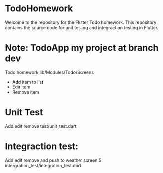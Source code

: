 # TodoHomework
Welcome to the repository for the Flutter Todo homework. This repository contains the source code for unit testing and integraction testing in Flutter.
# Note: TodoApp my project at branch dev
Todo homework lib/Modules/Todo/Screens
- Add item to list
- Edit item
- Remove item
# Unit Test
Add edit remove test/unit_test.dart
# Integraction test:
Add edit remove and push to weather screen $ intergration_test/integration_test.dart
